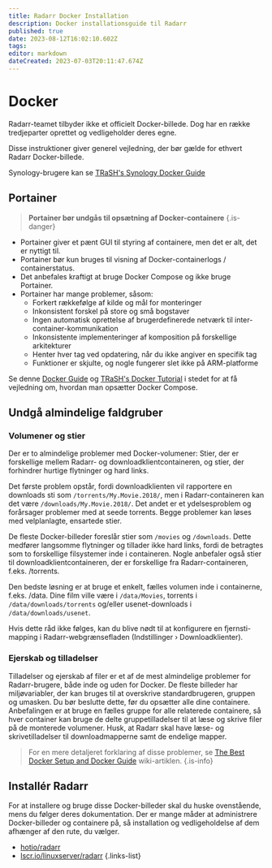```yaml
---
title: Radarr Docker Installation
description: Docker installationsguide til Radarr
published: true
date: 2023-08-12T16:02:10.602Z
tags: 
editor: markdown
dateCreated: 2023-07-03T20:11:47.674Z
---
```


# Docker

Radarr-teamet tilbyder ikke et officielt Docker-billede. Dog har en række tredjeparter oprettet og vedligeholder deres egne.

Disse instruktioner giver generel vejledning, der bør gælde for ethvert Radarr Docker-billede.

Synology-brugere kan se [TRaSH's Synology Docker Guide](https://trash-guides.info/Hardlinks/How-to-setup-for/Synology/)

## Portainer

> **Portainer bør undgås til opsætning af Docker-containere** {.is-danger}

- Portainer giver et pænt GUI til styring af containere, men det er alt, det er nyttigt til.
- Portainer bør kun bruges til visning af Docker-containerlogs / containerstatus.
- Det anbefales kraftigt at bruge Docker Compose og ikke bruge Portainer.
- Portainer har mange problemer, såsom:
  - Forkert rækkefølge af kilde og mål for monteringer
  - Inkonsistent forskel på store og små bogstaver
  - Ingen automatisk oprettelse af brugerdefinerede netværk til inter-container-kommunikation
  - Inkonsistente implementeringer af komposition på forskellige arkitekturer
  - Henter hver tag ved opdatering, når du ikke angiver en specifik tag
  - Funktioner er skjulte, og nogle fungerer slet ikke på ARM-platforme

Se denne [Docker Guide](/docker-guide) og [TRaSH's Docker Tutorial](https://trash-guides.info/hardlinks/) i stedet for at få vejledning om, hvordan man opsætter Docker Compose.

## Undgå almindelige faldgruber

### Volumener og stier

Der er to almindelige problemer med Docker-volumener: Stier, der er forskellige mellem Radarr- og downloadklientcontaineren, og stier, der forhindrer hurtige flytninger og hard links.

Det første problem opstår, fordi downloadklienten vil rapportere en downloads sti som `/torrents/My.Movie.2018/`, men i Radarr-containeren kan det være `/downloads/My.Movie.2018/`. Det andet er et ydelsesproblem og forårsager problemer med at seede torrents. Begge problemer kan løses med velplanlagte, ensartede stier.

De fleste Docker-billeder foreslår stier som `/movies` og `/downloads`. Dette medfører langsomme flytninger og tillader ikke hard links, fordi de betragtes som to forskellige filsystemer inde i containeren. Nogle anbefaler også stier til downloadklientcontaineren, der er forskellige fra Radarr-containeren, f.eks. /torrents.

Den bedste løsning er at bruge et enkelt, fælles volumen inde i containerne, f.eks. /data. Dine film ville være i `/data/Movies`, torrents i `/data/downloads/torrents` og/eller usenet-downloads i `/data/downloads/usenet`.

Hvis dette råd ikke følges, kan du blive nødt til at konfigurere en fjernsti-mapping i Radarr-webgrænsefladen (Indstillinger › Downloadklienter).

### Ejerskab og tilladelser

Tilladelser og ejerskab af filer er et af de mest almindelige problemer for Radarr-brugere, både inde og uden for Docker. De fleste billeder har miljøvariabler, der kan bruges til at overskrive standardbrugeren, gruppen og umasken. Du bør beslutte dette, før du opsætter alle dine containere. Anbefalingen er at bruge en fælles gruppe for alle relaterede containere, så hver container kan bruge de delte gruppetilladelser til at læse og skrive filer på de monterede volumener.
Husk, at Radarr skal have læse- og skrivetilladelser til downloadmapperne samt de endelige mapper.

> For en mere detaljeret forklaring af disse problemer, se [The Best Docker Setup and Docker Guide](/docker-guide) wiki-artiklen.
{.is-info}

## Installér Radarr

For at installere og bruge disse Docker-billeder skal du huske ovenstående, mens du følger deres dokumentation. Der er mange måder at administrere Docker-billeder og containere på, så installation og vedligeholdelse af dem afhænger af den rute, du vælger.

- [hotio/radarr](https://hotio.dev/containers/radarr/)
- [lscr.io/linuxserver/radarr](https://docs.linuxserver.io/images/docker-radarr)
{.links-list}